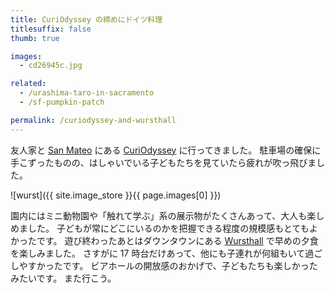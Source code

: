 ```yaml
---
title: CuriOdyssey の締めにドイツ料理
titlesuffix: false
thumb: true

images:
  - cd26945c.jpg

related:
  - /urashima-taro-in-sacramento
  - /sf-pumpkin-patch

permalink: /curiodyssey-and-wursthall
---
```


友人家と [San Mateo](https://ja.wikipedia.org/wiki/サンマテオ_(カリフォルニア州)) にある [CuriOdyssey](http://www.curiodyssey.org/) に行ってきました。
駐車場の確保に手こずったものの、はしゃいでいる子どもたちを見ていたら疲れが吹っ飛びました。

![wurst]({{ site.image_store }}{{ page.images[0] }})

園内にはミニ動物園や「触れて学ぶ」系の展示物がたくさんあって、大人も楽しめました。
子どもが常にどこにいるのかを把握できる程度の規模感もとてもよかったです。
遊び終わったあとはダウンタウンにある [Wursthall](http://www.wursthall.com/) で早めの夕食を楽しみました。
さすがに 17 時台だけあって、他にも子連れが何組もいて過ごしやすかったです。
ビアホールの開放感のおかげで、子どもたちも楽しかったみたいです。
また行こう。
